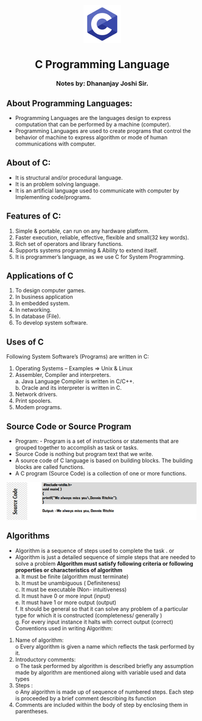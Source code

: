 <div align="center">
  <img align="center" src="./images/C1.png" alt="Error 404" height="100">
  <h1 align="center">C Programming Language</h1>
  <h3>Notes by: Dhananjay Joshi Sir. </h3>
</div>

## About Programming Languages:
  - Programming Languages are the languages design to express computation that can be performed by a machine (computer).
  - Programming Languages are used to create programs that control the behavior of machine to express algorithm or mode of human communications with computer.

## About of C:
  - It is structural and/or procedural language.
  - It is an problem solving language.
  - It is an artificial language used to communicate with computer by Implementing code/programs.

## Features of C:
  1. Simple & portable, can run on any hardware platform.
  2. Faster execution, reliable, effective, flexible and small(32 key words).
  3. Rich set of operators and library functions.
  4. Supports systems programming & Ability to extend itself.
  5. It is programmer’s language, as we use C for System Programming.

## Applications of C
  1. To design computer games.
  2. In business application
  3. In embedded system.
  4. In networking.
  5. In database (File).
  6. To develop system software.

## Uses of C
Following System Software’s (Programs) are written in C:
  1. Operating Systems – Examples => Unix & Linux
  2. Assembler, Compiler and interpreters.
      <br>a. Java Language Compiler is written in C/C++.
      <br>b. Oracle and its interpreter is written in C.
  3. Network drivers.
  4. Print spoolers.
  5. Modem programs.

## Source Code or Source Program
  - Program: - Program is a set of instructions or statements that are grouped together to accomplish as
  task or tasks.
  - Source Code is nothing but program text that we write.
  - A source code of C language is based on building blocks. The building blocks are called functions.
  - A C program (Source Code) is a collection of one or more functions.
  <img align="center" src="./images/SourceCode.png" alt="Error 404" height="100" width="500">
  
## Algorithms
- Algorithm is a sequence of steps used to complete the task . or
- Algorithm is just a detailed sequence of simple steps that are needed to solve a problem
<b>Algorithm must satisfy following criteria or following properties or characteristics of algorithm</b>
<br> a. It must be finite (algorithm must terminate)
<br> b. It must be unambiguous ( Definiteness)
<br> c. It must be executable (Non- intuitiveness)
<br> d. It must have 0 or more input (input)
<br> e. It must have 1 or more output (output)
<br> f. It should be general so that it can solve any problem of a particular type for which it is
constructed (completeness/ generally )
<br> g. For every input instance it halts with correct output (correct)
Conventions used in writing Algorithm:
1. Name of algorithm:
<br>  o Every algorithm is given a name which reflects the task performed by it.
2. Introductory comments:
<br>  o The task performed by algorithm is described briefly any assumption made by algorithm are
mentioned along with variable used and data types
3. Steps :
<br>  o Any algorithm is made up of sequence of numbered steps. Each step is proceeded by a brief
comment describing its function
4. Comments are included within the body of step by enclosing them in parentheses.

